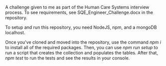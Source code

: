 A challenge given to me as part of the Human Care Systems interview process.
To see requirements, see SQE_Engineer_Challenge.docx in the repository.

To setup and run this repository, you need NodeJS, npm, and a mongoDB localhost.

Once you've cloned and moved into the repository, use the command *npm i* to install all of the required packages.
Then, you can use *npm run setup* to run a script that creates the collection and populates the tables.
After that, *npm test* to run the tests and see the results in your console.
